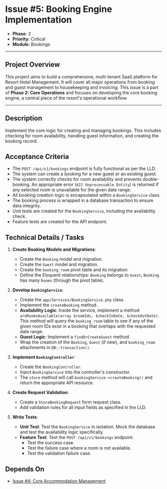 # Issue #5: Booking Engine Implementation

-   **Phase**: 2
-   **Priority**: Critical
-   **Module**: Bookings

---

## Project Overview

This project aims to build a comprehensive, multi-tenant SaaS platform for Resort Hotel Management. It will cover all major operations from booking and guest management to housekeeping and invoicing. This issue is a part of **Phase 2: Core Operations** and focuses on developing the core booking engine, a central piece of the resort's operational workflow.

---

## Description

Implement the core logic for creating and managing bookings. This includes checking for room availability, handling guest information, and creating the booking record.

## Acceptance Criteria

-   The `POST /api/v1/bookings` endpoint is fully functional as per the LLD.
-   The system can create a booking for a new guest or an existing guest.
-   The system correctly checks for room availability and prevents double-booking. An appropriate error (`422 Unprocessable Entity`) is returned if any selected room is unavailable for the given date range.
-   All booking creation logic is encapsulated within a `BookingService` class.
-   The booking process is wrapped in a database transaction to ensure data integrity.
-   Unit tests are created for the `BookingService`, including the availability check.
-   Feature tests are created for the API endpoint.

## Technical Details / Tasks

1.  **Create Booking Models and Migrations**:
    -   Create the `Booking` model and migration.
    -   Create the `Guest` model and migration.
    -   Create the `booking_room` pivot table and its migration.
    -   Define the Eloquent relationships: `Booking` belongs to `Guest`, `Booking` has many `Rooms` (through the pivot table).

2.  **Develop `BookingService`**:
    -   Create the `app/Services/BookingService.php` class.
    -   Implement the `createBooking` method.
    -   **Availability Logic**: Inside the service, implement a method `areRoomsAvailable(array $roomIds, $checkInDate, $checkOutDate)`. This method will query the `booking_room` table to see if any of the given room IDs exist in a booking that overlaps with the requested date range.
    -   **Guest Logic**: Implement a `findOrCreateGuest` method.
    -   Wrap the creation of the `Booking`, `Guest` (if new), and `booking_room` attachments in `DB::transaction()`.

3.  **Implement `BookingController`**:
    -   Create the `BookingController`.
    -   Inject `BookingService` into the controller's constructor.
    -   The `store` method will call `bookingService->createBooking()` and return the appropriate API resource.

4.  **Create Request Validation**:
    -   Create a `StoreBookingRequest` form request class.
    -   Add validation rules for all input fields as specified in the LLD.

5.  **Write Tests**:
    -   **Unit Test**: Test the `BookingService` in isolation. Mock the database and test the availability logic specifically.
    -   **Feature Test**: Test the `POST /api/v1/bookings` endpoint.
        -   Test the success case.
        -   Test the failure case where a room is not available.
        -   Test the validation failure case.

## Depends On

-   [Issue #4: Core Accommodation Management](04_Accommodation_CRUD.md)
